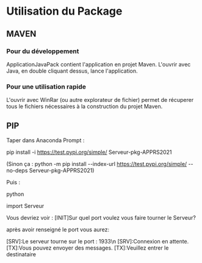 # Utilisation du Package

## MAVEN

### Pour du développement
ApplicationJavaPack contient l'application en projet Maven. L'ouvrir avec Java, en double cliquant dessus, lance l'application.

### Pour une utilisation rapide
L'ouvrir avec WinRar (ou autre explorateur de fichier) permet de récuperer tous le fichiers nécessaires à la construction du projet Maven.

## PIP

Taper dans Anaconda Prompt :

pip install -i https://test.pypi.org/simple/ Serveur-pkg-APPRS2021

(Sinon ça : python -m pip install --index-url https://test.pypi.org/simple/ --no-deps Serveur-pkg-APPRS2021)

Puis : 

python

import Serveur

Vous devriez voir :
[INIT]Sur quel port voulez vous faire tourner le Serveur?

après avoir renseigné le port vous aurez: 

[SRV]:Le serveur tourne sur le port : 1933\n
[SRV]:Connexion en attente.
[TX]:Vous pouvez envoyer des messages.
[TX]:Veuillez entrer le destinataire
